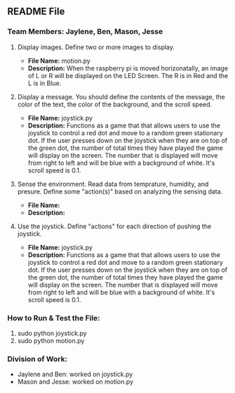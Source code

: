 ## README File
### Team Members: Jaylene, Ben, Mason, Jesse


1. Display images. Define two or more images to display. 
    * **File Name:** motion.py
    * **Description:** When the raspberry pi is moved horizonatally, an image of L or R will be displayed on the LED Screen. The R is in Red and the L is in Blue.
    
2. Display a message. You should define the contents of the message, the color of the text, the color of the background, and the scroll speed. 
    * **File Name:** joystick.py
    * **Description:** Functions as a game that that allows users to use the joystick to control a red dot and move to a random green stationary dot. If the user presses down on the      joystick when they are on top of the green dot, the number of total times they have played the game will display on the screen. The number that is displayed will move from right to left and will be blue with a background of white. It's scroll speed is 0.1. 
    
3. Sense the environment. Read data from temprature, humidity, and presure. Define some "action(s)" based on analyzing the sensing data.
    * **File Name:** 
    * **Description:** 
    
4. Use the joystick. Define "actions" for each direction of pushing the joystick.
    * **File Name:** joystick.py
    * **Description:** Functions as a game that that allows users to use the joystick to control a red dot and move to a random green stationary dot. If the user presses down on the      joystick when they are on top of the green dot, the number of total times they have played the game will display on the screen. The number that is displayed will move from right to left and will be blue with a background of white. It's scroll speed is 0.1. 

### How to Run & Test the File:
1. sudo python joystick.py
2. sudo python motion.py

### Division of Work:
* Jaylene and Ben: worked on joystick.py
* Mason and Jesse: worked on motion.py

